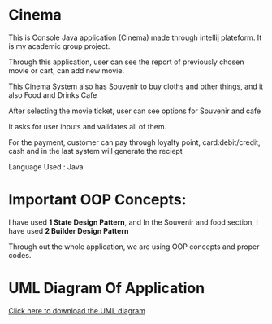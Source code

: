 # Cinema

<p>This is Console Java application (Cinema) made through intellij plateform. It is my academic group project.</p>
<p>Through this application, user can see the report of previously chosen movie or cart, can add new movie.</p>
<p>This Cinema System also has Souvenir to buy cloths and other things, and it also Food and Drinks Cafe</p>
<p>After selecting the movie ticket, user can see options for Souvenir and cafe</p>
<p>It asks for user inputs and validates all of them.</p>
<p>For the payment, customer can pay through loyalty point, card:debit/credit, cash and in the last system will generate the reciept</p>
<p>Language Used : Java</p>

# Important OOP Concepts: 

I have used **1 State Design Pattern**, and In the Souvenir and food section, I have used **2 Builder Design Pattern**
<p>Through out the whole application, we are using OOP concepts and proper codes.</p>

# UML Diagram Of Application

<a href="https://drive.google.com/file/d/1MJvDUeqHFFQuRvGFEyq8_sSgapDKsztr/view?usp=drive_link">Click here to download the UML diagram</a>


